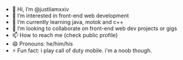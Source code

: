 - 👋 Hi, I’m @justliamxxiv
- 👀 I’m interested in front-end web development
- 🌱 I’m currently learning java, motok and c++
- 💞️ I’m looking to collaborate on front-end web dev projects or gigs
- 📫 How to reach me {check public profile}
- 😄 Pronouns: he/him/his
- ⚡ Fun fact: i play call of duty mobile. i'm a noob though.

<!---
justliamxxiv/justliamxxiv is a ✨ special ✨ repository because its `README.md` (this file) appears on your GitHub profile.
You can click the Preview link to take a look at your changes.
--->
